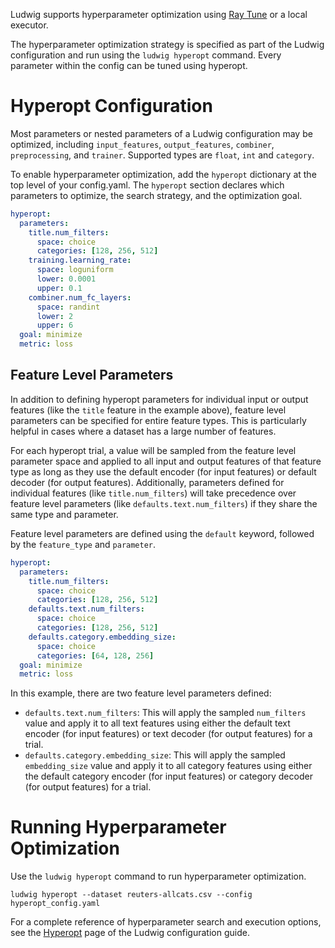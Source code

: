 Ludwig supports hyperparameter optimization using [Ray Tune](https://docs.ray.io/en/latest/tune/index.html) or a local
executor.

The hyperparameter optimization strategy is specified as part of the Ludwig configuration and run using
the `ludwig hyperopt` command. Every parameter within the config can be tuned using hyperopt.

# Hyperopt Configuration

Most parameters or nested parameters of a Ludwig configuration may be optimized, including `input_features`,
`output_features`, `combiner`, `preprocessing`, and `trainer`.  Supported types are `float`, `int` and `category`.

To enable hyperparameter optimization, add the `hyperopt` dictionary at the top level of your config.yaml. The
`hyperopt` section declares which parameters to optimize, the search strategy, and the optimization goal.

```yaml
hyperopt:
  parameters:
    title.num_filters:
      space: choice
      categories: [128, 256, 512]
    training.learning_rate:
      space: loguniform
      lower: 0.0001
      upper: 0.1
    combiner.num_fc_layers:
      space: randint
      lower: 2
      upper: 6
  goal: minimize
  metric: loss
```

## Feature Level Parameters

In addition to defining hyperopt parameters for individual input or output features (like the `title` feature 
in the example above), feature level parameters can be specified for entire feature types. This is particularly 
helpful in cases where a dataset has a large number of features.

For each hyperopt trial, a value will be sampled from the feature level parameter space and applied to all input and 
output features of that feature type as long as they use the default encoder (for input features) or default decoder 
(for output features). Additionally, parameters defined for individual features (like `title.num_filters`) will take 
precedence over feature level parameters (like `defaults.text.num_filters`) if they share the same type and parameter.

Feature level parameters are defined using the `default` keyword, followed by the `feature_type` and `parameter`.

```yaml title="config.yaml"
hyperopt:
  parameters:
    title.num_filters:
      space: choice
      categories: [128, 256, 512]
    defaults.text.num_filters:
      space: choice
      categories: [128, 256, 512]
    defaults.category.embedding_size:
      space: choice
      categories: [64, 128, 256]
  goal: minimize
  metric: loss
```

In this example, there are two feature level parameters defined:

- `defaults.text.num_filters`: This will apply the sampled `num_filters` value and apply it to all text features
using either the default text encoder (for input features) or text decoder (for output features) for a trial. 
- `defaults.category.embedding_size`: This will apply the sampled `embedding_size` value and apply it to all category
features using either the default category encoder (for input features) or category decoder (for output features)
for a trial. 

# Running Hyperparameter Optimization

Use the `ludwig hyperopt` command to run hyperparameter optimization.

```
ludwig hyperopt --dataset reuters-allcats.csv --config hyperopt_config.yaml
```

For a complete reference of hyperparameter search and execution options, see the
[Hyperopt](../configuration/hyperparameter_optimization.md) page of the Ludwig configuration guide.

